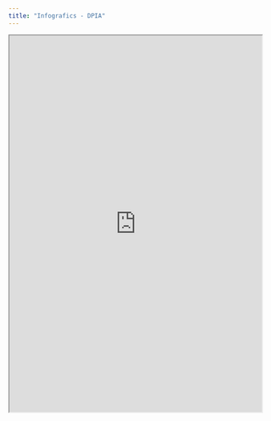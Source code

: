 ```yaml
---
title: "Infografics - DPIA"
---
```



<iframe height="750" width="100%" src="https://ewelton.github.io/ktest/wiki.html#Infografics%20-%20DPIA"></iframe>
